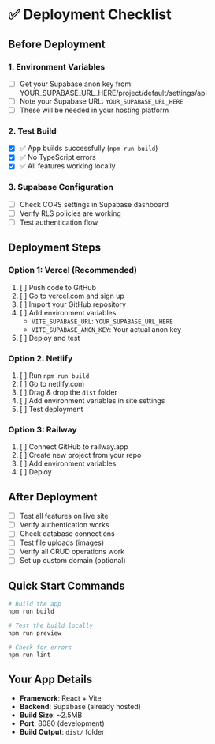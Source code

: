 # ✅ Deployment Checklist

## Before Deployment

### 1. Environment Variables
- [ ] Get your Supabase anon key from: YOUR_SUPABASE_URL_HERE/project/default/settings/api
- [ ] Note your Supabase URL: `YOUR_SUPABASE_URL_HERE`
- [ ] These will be needed in your hosting platform

### 2. Test Build
- [x] ✅ App builds successfully (`npm run build`)
- [x] ✅ No TypeScript errors
- [x] ✅ All features working locally

### 3. Supabase Configuration
- [ ] Check CORS settings in Supabase dashboard
- [ ] Verify RLS policies are working
- [ ] Test authentication flow

## Deployment Steps

### Option 1: Vercel (Recommended)
1. [ ] Push code to GitHub
2. [ ] Go to vercel.com and sign up
3. [ ] Import your GitHub repository
4. [ ] Add environment variables:
   - `VITE_SUPABASE_URL`: `YOUR_SUPABASE_URL_HERE`
   - `VITE_SUPABASE_ANON_KEY`: Your actual anon key
5. [ ] Deploy and test

### Option 2: Netlify
1. [ ] Run `npm run build`
2. [ ] Go to netlify.com
3. [ ] Drag & drop the `dist` folder
4. [ ] Add environment variables in site settings
5. [ ] Test deployment

### Option 3: Railway
1. [ ] Connect GitHub to railway.app
2. [ ] Create new project from your repo
3. [ ] Add environment variables
4. [ ] Deploy

## After Deployment
- [ ] Test all features on live site
- [ ] Verify authentication works
- [ ] Check database connections
- [ ] Test file uploads (images)
- [ ] Verify all CRUD operations work
- [ ] Set up custom domain (optional)

## Quick Start Commands
```bash
# Build the app
npm run build

# Test the build locally
npm run preview

# Check for errors
npm run lint
```

## Your App Details
- **Framework**: React + Vite
- **Backend**: Supabase (already hosted)
- **Build Size**: ~2.5MB
- **Port**: 8080 (development)
- **Build Output**: `dist/` folder
